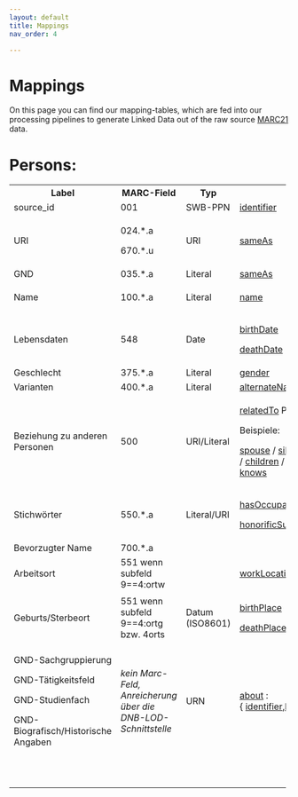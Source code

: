 ```yaml
---
layout: default
title: Mappings
nav_order: 4

---
```


# Mappings
On this page you can find our mapping-tables, which are fed into our processing pipelines to generate Linked Data out of the raw source [MARC21](https://www.loc.gov/marc/bibliographic/ "MARC21") data.

# Persons:
<table class="relative-table wrapped" style="width: 98.9113%;">
  <colgroup>
    <col style="width: 5.92955%;"/>
    <col style="width: 23.6094%;"/>
    <col style="width: 4.73276%;"/>
    <col style="width: 17.2447%;"/>
  </colgroup>
  <tbody>
    <tr>
      <th>Label</th>
      <th>MARC-Field</th>
      <th colspan="1">Typ</th>
      <th>schema.org</th>
    </tr>
    <tr>
      <td colspan="1">source_id</td>
      <td colspan="1">001</td>
      <td colspan="1">SWB-PPN</td>
      <td colspan="1">
        <a href="https://schema.org/identifier">identifier</a>
      </td>
    </tr>
    <tr>
      <td>URI</td>
      <td>
        <p>024.*.a</p>
        <p>670.*.u</p>
      </td>
      <td colspan="1">URI</td>
      <td>
        <a href="http://schema.org/sameAs">sameAs</a>
      </td>
    </tr>
    <tr>
      <td>GND</td>
      <td>035.*.a</td>
      <td colspan="1">Literal</td>
      <td>
        <a href="http://schema.org/sameAs">sameAs</a>
      </td>
    </tr>
    <tr>
      <td>Name</td>
      <td>
        <span>100.*.a</span>
      </td>
      <td colspan="1">Literal</td>
      <td>
        <p>
          <a href="http://schema.org/name">name</a>
        </p>
      </td>
    </tr>
    <tr>
      <td>Lebensdaten</td>
      <td>548</td>
      <td colspan="1">Date</td>
      <td>
        <p>
          <a href="http://schema.org/birthDate">birthDate</a>
        </p>
        <p>
          <a href="http://schema.org/deathDate">deathDate</a>
        </p>
      </td>
    </tr>
    <tr>
      <td>Geschlecht</td>
      <td>375.*.a</td>
      <td colspan="1">Literal</td>
      <td>
        <a href="http://schema.org/gender">gender</a>
      </td>
    </tr>
    <tr>
      <td>Varianten</td>
      <td>400.*.a</td>
      <td colspan="1">Literal</td>
      <td>
        <a href="http://schema.org/alternateName">alternateName</a>
      </td>
    </tr>
    <tr>
      <td>Beziehung zu anderen Personen</td>
      <td>
        <p>500</p>
      </td>
      <td colspan="1">URI/Literal</td>
      <td>
        <p>
          <a href="http://schema.org/relatedTo">relatedTo</a> Person</p>
        <p>Beispiele:</p>
        <p>
          <a href="http://schema.org/spouse">spouse</a> / <a href="http://schema.org/sibling">sibling</a> / <a href="http://schema.org/parent">parent</a> / <a href="http://schema.org/sponsor">sponsor</a> / <a href="http://schema.org/children">children</a> / <a href="http://schema.org/colleague">colleague</a> / <a href="http://schema.org/follows">follows</a> / <a href="http://schema.org/knows">knows</a>
        </p>
      </td>
    </tr>
    <tr>
      <td>Stichwörter</td>
      <td>550.*.a</td>
      <td colspan="1">Literal/URI</td>
      <td>
        <p>
          <a href="https://schema.org/hasoccupation">hasOccupation</a>
        </p>
        <p>
          <a href="https://schema.org/honorificSuffix">honorificSuffix</a>
        </p>
      </td>
    </tr>
    <tr>
      <td>Bevorzugter Name</td>
      <td>700.*.a</td>
      <td colspan="1">
        <br/>
      </td>
      <td>
        <br/>
      </td>
    </tr>
    <tr>
      <td>Arbeitsort</td>
      <td>551 wenn subfeld 9==4:ortw</td>
      <td colspan="1">
        <br/>
      </td>
      <td>
        <a href="https://schema.org/workLocation">workLocation</a>
      </td>
    </tr>
    <tr>
      <td colspan="1">Geburts/Sterbeort</td>
      <td colspan="1">551 wenn subfeld 9==4:ortg bzw. 4orts</td>
      <td colspan="1">
        <p>Datum (ISO8601)</p>
      </td>
      <td colspan="1">
        <p>
          <a href="https://schema.org/birthplace">birthPlace</a>
        </p>
        <p>
          <a href="https://schema.org/deathPlace">deathPlace</a>
        </p>
      </td>
    </tr>
    <tr>
      <td colspan="1">
        <p>GND-Sachgruppierung</p>
        <p>GND-Tätigkeitsfeld</p>
        <p>GND-Studienfach</p>
        <p>GND-Biografisch/Historische Angaben</p>
      </td>
      <td colspan="1">
        <em>kein Marc-Feld, Anreicherung über die DNB-LOD-Schnittstelle</em>
      </td>
      <td colspan="1">URN</td>
      <td colspan="1">
        <a href="https://schema.org/about" rel="nofollow">about</a> : { <a href="https://schema.org/identifier" rel="nofollow">identifier</a>,<a href="https://schema.org/keywords" rel="nofollow">keywords</a>,<a href="https://schema.org/@id" rel="nofollow">@id</a>,<a href="https://schema.org/sameAs" rel="nofollow">sameAs</a>}</td>
    </tr>
    <tr>
      <td colspan="1">
        <br/>
      </td>
      <td colspan="1">
        <br/>
      </td>
      <td colspan="1">
        <br/>
      </td>
      <td colspan="1">
        <br/>
      </td>
    </tr>
    <tr>
      <td>
        <br/>
      </td>
      <td>
        <br/>
      </td>
      <td colspan="1">
        <br/>
      </td>
      <td>
        <br/>
      </td>
    </tr>
  </tbody>
</table>

